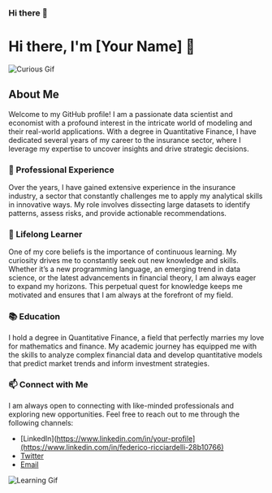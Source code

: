 ### Hi there 👋

# Hi there, I'm [Your Name] 👋

![Curious Gif](https://media.giphy.com/media/l41lVSYAXlE5Y2u3O/giphy.gif)

## About Me

Welcome to my GitHub profile! I am a passionate data scientist and economist with a profound interest in the intricate world of modeling and their real-world applications. With a degree in Quantitative Finance, I have dedicated several years of my career to the insurance sector, where I leverage my expertise to uncover insights and drive strategic decisions.

### 💼 Professional Experience

Over the years, I have gained extensive experience in the insurance industry, a sector that constantly challenges me to apply my analytical skills in innovative ways. My role involves dissecting large datasets to identify patterns, assess risks, and provide actionable recommendations.

### 🌱 Lifelong Learner

One of my core beliefs is the importance of continuous learning. My curiosity drives me to constantly seek out new knowledge and skills. Whether it’s a new programming language, an emerging trend in data science, or the latest advancements in financial theory, I am always eager to expand my horizons. This perpetual quest for knowledge keeps me motivated and ensures that I am always at the forefront of my field.

### 📚 Education

I hold a degree in Quantitative Finance, a field that perfectly marries my love for mathematics and finance. My academic journey has equipped me with the skills to analyze complex financial data and develop quantitative models that predict market trends and inform investment strategies.

### 📫 Connect with Me

I am always open to connecting with like-minded professionals and exploring new opportunities. Feel free to reach out to me through the following channels:
- [LinkedIn](https://www.linkedin.com/in/your-profile](https://www.linkedin.com/in/federico-ricciardelli-28b10766)
- [Twitter](https://twitter.com/your-profile)
- [Email](mailto:your.email@example.com)

![Learning Gif](https://media.giphy.com/media/3o7aTskHEUdgCQAXde/giphy.gif)
